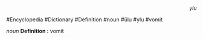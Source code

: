 
<div align="right"><i>ylu</i></div>

#Encyclopedia #Dictionary #Definition #noun #ülu #ylu #vomit

*noun*
**Definition :** vomit